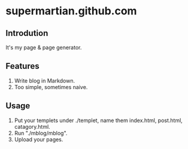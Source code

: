 supermartian.github.com
=======================

## Introdution
It's my page & page generator.

## Features

1. Write blog in Markdown.
2. Too simple, sometimes naive.

## Usage 

1. Put your templets under ./templet, name them index.html, post.html, catagory.html.
2. Run "./mblog/mblog".
3. Upload your pages.

